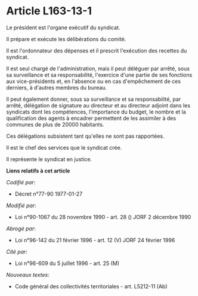 # Article L163-13-1

Le président est l'organe exécutif du syndicat.

Il prépare et exécute les délibérations du comité.

Il est l'ordonnateur des dépenses et il prescrit l'exécution des recettes du syndicat.

Il est seul chargé de l'administration, mais il peut déléguer par arrêté, sous sa surveillance et sa responsabilité,
l'exercice d'une partie de ses fonctions aux vice-présidents et, en l'absence ou en cas d'empêchement de ces derniers, à
d'autres membres du bureau.

Il peut également donner, sous sa surveillance et sa responsabilité, par arrêté, délégation de signature au directeur et au
directeur adjoint dans les syndicats dont les compétences, l'importance du budget, le nombre et la qualification des agents à
encadrer permettent de les assimiler à des communes de plus de 20000 habitants.

Ces délégations subsistent tant qu'elles ne sont pas rapportées.

Il est le chef des services que le syndicat crée.

Il représente le syndicat en justice.

**Liens relatifs à cet article**

_Codifié par_:

  - Décret n°77-90 1977-01-27

_Modifié par_:

  - Loi n°90-1067 du 28 novembre 1990 - art. 28 () JORF 2 décembre 1990

_Abrogé par_:

  - Loi n°96-142 du 21 février 1996 - art. 12 (V) JORF 24 février 1996

_Cité par_:

  - Loi n°96-609 du 5 juillet 1996 - art. 25 (M)

_Nouveaux textes_:

  - Code général des collectivités territoriales - art. L5212-11 (Ab)
